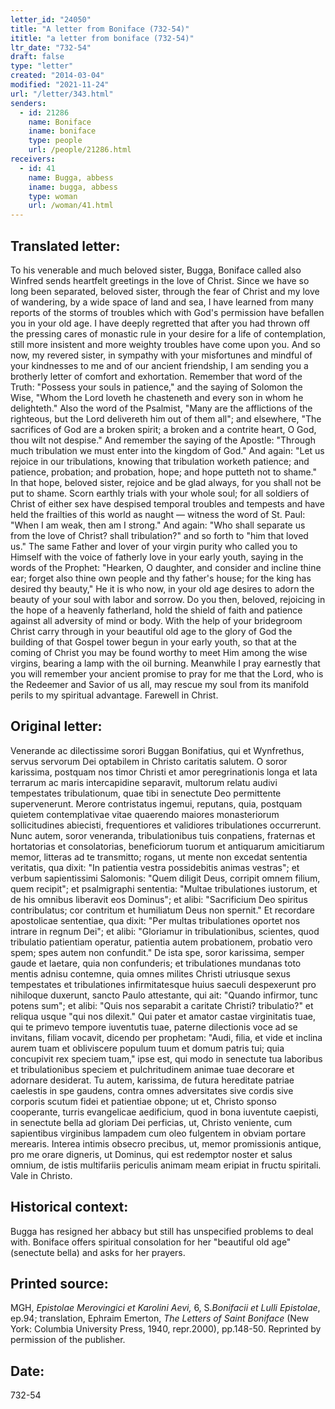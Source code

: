 ```yaml
---
letter_id: "24050"
title: "A letter from Boniface (732-54)"
ititle: "a letter from boniface (732-54)"
ltr_date: "732-54"
draft: false
type: "letter"
created: "2014-03-04"
modified: "2021-11-24"
url: "/letter/343.html"
senders:
  - id: 21286
    name: Boniface
    iname: boniface
    type: people
    url: /people/21286.html
receivers:
  - id: 41
    name: Bugga, abbess
    iname: bugga, abbess
    type: woman
    url: /woman/41.html
---
```

<h2> Translated letter:</h2>To his venerable and much beloved sister, Bugga, Boniface called also Winfred sends heartfelt greetings in the love of Christ.
Since we have so long been separated, beloved sister, through the fear of Christ and my love of wandering, by a wide space of land and sea, I have learned from many reports of the storms of troubles which with God's permission have befallen you in your old age. I have deeply regretted that after you had thrown off the pressing cares of monastic rule in your desire for a life of contemplation, still more insistent and more weighty troubles have come upon you.
And so now, my revered sister, in sympathy with your misfortunes and mindful of your kindnesses to me and of our ancient friendship, I am sending you a brotherly letter of comfort and exhortation. Remember that word of the Truth: "Possess your souls in patience," and the saying of Solomon the Wise, "Whom the Lord loveth he chasteneth and every son in whom he delighteth." Also the word of the Psalmist, "Many are the afflictions of the righteous, but the Lord delivereth him out of them all"; and elsewhere, "The sacrifices of God are a broken spirit; a broken and a contrite heart, O God, thou wilt not despise." And remember the saying of the Apostle: "Through much tribulation we must enter into the kingdom of God." And again: "Let us rejoice in our tribulations, knowing that tribulation worketh patience; and patience, probation; and probation, hope; and hope putteth not to shame."
In that hope, beloved sister, rejoice and be glad always, for you shall not be put to shame. Scorn earthly trials with your whole soul; for all soldiers of Christ of either sex have despised temporal troubles and tempests and have held the frailties of this world as naught — witness the word of St. Paul: "When I am weak, then am I strong." And again: "Who shall separate us from the love of Christ? shall tribulation?" and so forth to "him that loved us." The same Father and lover of your virgin purity who called you to Himself with the voice of fatherly love in your early youth, saying in the words of the Prophet: "Hearken, O daughter, and consider and incline thine ear; forget also thine own people and thy father's house; for the king has desired thy beauty," He it is who now, in your old age desires to adorn the beauty of your soul with labor and sorrow.
Do you then, beloved, rejoicing in the hope of a heavenly fatherland, hold the shield of faith and patience against all adversity of mind or body. With the help of your bridegroom Christ carry through in your beautiful old age to the glory of God the building of that Gospel tower begun in your early youth, so that at the coming of Christ you may be found worthy to meet Him among the wise virgins, bearing a lamp with the oil burning.
Meanwhile I pray earnestly that you will remember your ancient promise to pray for me that the Lord, who is the Redeemer and Savior of us all, may rescue my soul from its manifold perils to my spiritual advantage.
Farewell in Christ.
<h2 class="mt-4"> Original letter:</h2>Venerande ac dilectissime sorori Buggan Bonifatius, qui et Wynfrethus, servus servorum Dei optabilem in Christo caritatis salutem.
O soror karissima, postquam nos timor Christi et amor peregrinationis longa et lata terrarum ac maris intercapidine separavit, multorum relatu audivi tempestates tribulationum, quae tibi in senectute Deo permittente supervenerunt. Merore contristatus ingemui, reputans, quia, postquam quietem contemplativae vitae quaerendo maiores monasteriorum sollicitudines abiecisti, frequentiores et validiores tribulationes occurrerunt.
Nunc autem, soror veneranda, tribulationibus tuis conpatiens, fraternas et hortatorias et consolatorias, beneficiorum tuorum et antiquarum amicitiarum memor, litteras ad te transmitto; rogans, ut mente non excedat sententia veritatis, qua dixit: "In patientia vestra possidebitis animas vestras"; et verbum sapientissimi Salomonis: "Quem diligit Deus, corripit omnem filium, quem recipit"; et psalmigraphi sententia: "Multae tribulationes iustorum, et de his omnibus liberavit eos Dominus"; et alibi: "Sacrificium Deo spiritus contribulatus; cor contritum et humiliatum Deus non spernit." Et recordare apostolicae sententiae, qua dixit: "Per multas tribulationes oportet nos intrare in regnum Dei"; et alibi: "Gloriamur in tribulationibus, scientes, quod tribulatio patientiam operatur, patientia autem probationem, probatio vero spem;  spes autem non confundit."  De ista spe, soror karissima, semper gaude et laetare, quia non confunderis; et tribulationes mundanas toto mentis adnisu contemne, quia omnes milites Christi utriusque sexus tempestates et tribulationes infirmitatesque huius saeculi despexerunt pro nihiloque duxerunt, sancto Paulo attestante, qui ait: "Quando infirmor, tunc potens sum"; et alibi: "Quis nos separabit a caritate Christi?  tribulatio?" et reliqua usque "qui nos dilexit." Qui pater et amator castae virginitatis tuae, qui te primevo tempore iuventutis tuae, paterne dilectionis voce ad se invitans, filiam vocavit, dicendo per prophetam:  "Audi, filia, et vide et inclina aurem tuam et obliviscere populum tuum et domum patris tui; quia concupivit rex speciem tuam," ipse est, qui modo in senectute tua laboribus et tribulationibus speciem et pulchritudinem animae tuae decorare et adornare desiderat. Tu autem, karissima, de futura hereditate patriae caelestis in spe gaudens, contra omnes adversitates sive cordis sive corporis scutum fidei et patientiae obpone; ut et, Christo sponso cooperante, turris evangelicae aedificium, quod in bona iuventute caepisti, in senectute bella ad gloriam Dei perficias, ut, Christo veniente, cum sapientibus virginibus lampadem cum oleo fulgentem in obviam portare merearis. Interea intimis obsecro precibus, ut, memor promissionis antique, pro me orare digneris, ut Dominus, qui est redemptor noster et salus omnium, de istis multifariis periculis animam meam eripiat in fructu spiritali.
Vale in Christo.
<h2 class="mt-4"> Historical context:</h2>Bugga has resigned her abbacy but still has unspecified problems to deal with.  Boniface offers spiritual consolation for her "beautiful old age" (senectute bella) and asks for her prayers.
<h2 class="mt-4"> Printed source:</h2><p>MGH, <em>Epistolae Merovingici et Karolini Aevi,</em> 6, S.<em>Bonifacii et Lulli Epistolae</em>, ep.94; translation, Ephraim Emerton, <em>The Letters of Saint Boniface</em> (New York: Columbia University Press, 1940, repr.2000), pp.148-50. Reprinted by permission of the publisher.</p><h2 class="mt-4"> Date:</h2>732-54